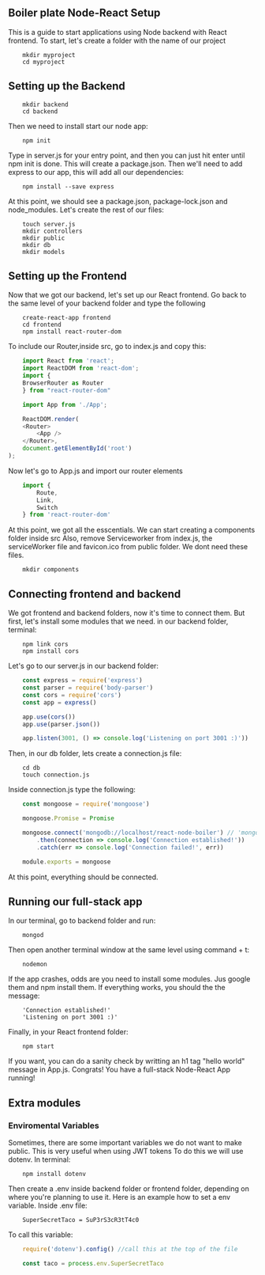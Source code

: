## Boiler plate Node-React Setup

This is a guide to start applications using Node backend with React frontend. To start, let's create a folder with the name of our project

```
    mkdir myproject
    cd myproject
```
## Setting up the Backend

```
    mkdir backend
    cd backend
```

Then we need to install start our node app:

```
    npm init
```
Type in server.js for your entry point, and then you can just hit enter until npm init is done. This will create a package.json. Then we'll need to add express to our app, this will add all our dependencies:

```
    npm install --save express
```

At this point, we should see a package.json, package-lock.json and node_modules. Let's create the rest of our files:

```
    touch server.js
    mkdir controllers
    mkdir public
    mkdir db
    mkdir models
```

## Setting up the Frontend

Now that we got our backend, let's set up our React frontend. Go back to the same level of your backend folder and type the following

```
    create-react-app frontend
    cd frontend
    npm install react-router-dom
```
To include our Router,inside src, go to index.js and copy this:

```javascript
    import React from 'react';
    import ReactDOM from 'react-dom';
    import {
    BrowserRouter as Router
    } from "react-router-dom"

    import App from './App';

    ReactDOM.render(
    <Router>
        <App />
    </Router>,
    document.getElementById('root')
);
```
Now let's go to App.js and import our router elements

```javascript
    import {
        Route,
        Link,
        Switch
    } from 'react-router-dom'
```
At this point, we got all the esscentials. We can start creating a components folder inside src
Also, remove Serviceworker from index.js, the serviceWorker file and favicon.ico from public folder. We dont need these files.

```
    mkdir components
```
## Connecting frontend and backend

We got frontend and backend folders, now it's time to connect them. But first, let's install some modules that we need. in our backend folder, terminal:

```
    npm link cors
    npm install cors
```

Let's go to our server.js in our backend folder:

```javascript
    const express = require('express')
    const parser = require('body-parser')
    const cors = require('cors')
    const app = express()

    app.use(cors())
    app.use(parser.json())

    app.listen(3001, () => console.log('Listening on port 3001 :)'))
```
Then, in our db folder, lets create a connection.js file:

```
    cd db
    touch connection.js
```
Inside connection.js type the following:

```javascript
    const mongoose = require('mongoose')

    mongoose.Promise = Promise

    mongoose.connect('mongodb://localhost/react-node-boiler') // 'mongodb://localhost/name_of_your_database'
        .then(connection => console.log('Connection established!'))
        .catch(err => console.log('Connection failed!', err))

    module.exports = mongoose
```
At this point, everything should be connected.

## Running our full-stack app

In our terminal, go to backend folder and run:

```
    mongod
```

Then open another terminal window at the same level using command + t:

```
    nodemon
```

If the app crashes, odds are you need to install some modules. Jus google them and npm install them. If everything works, you should the the message:

```
    'Connection established!'
    'Listening on port 3001 :)'
```

Finally, in your React frontend folder:

```
    npm start
```

If you want, you can do a sanity check by writting an h1 tag "hello world" message in App.js. Congrats! You have a full-stack Node-React App running!

## Extra modules

### Enviromental Variables

Sometimes, there are some important variables we do not want to make public. This is very useful when using JWT tokens To do this we will use dotenv. In terminal:

```
    npm install dotenv
```
Then create a .env inside backend folder or frontend folder, depending on where you're planning to use it. Here is an example how to set a env variable. Inside .env file:

```
    SuperSecretTaco = SuP3rS3cR3tT4c0
```

To call this variable:

```javascript
    require('dotenv').config() //call this at the top of the file

    const taco = process.env.SuperSecretTaco
```